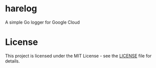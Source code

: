 # harelog
A simple Go logger for Google Cloud

# License
This project is licensed under the MIT License - see the [LICENSE](LICENSE) file for details.
